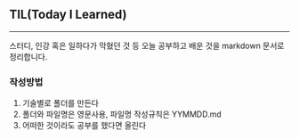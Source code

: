 ## TIL(Today I Learned)
------


스터디, 인강 혹은 일하다가 막혔던 것 등 오늘 공부하고 배운 것을 markdown 문서로 정리합니다.

### 작성방법

1. 기술별로 폴더를 만든다
2. 폴더와 파일명은 영문사용, 파일명 작성규칙은 YYMMDD.md 
3. 어떠한 것이라도 공부를 했다면 올린다

